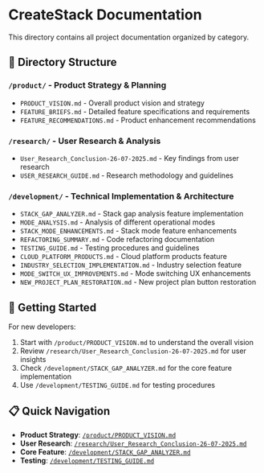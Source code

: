 # CreateStack Documentation

This directory contains all project documentation organized by category.

## 📁 Directory Structure

### `/product/` - Product Strategy & Planning
- `PRODUCT_VISION.md` - Overall product vision and strategy
- `FEATURE_BRIEFS.md` - Detailed feature specifications and requirements
- `FEATURE_RECOMMENDATIONS.md` - Product enhancement recommendations

### `/research/` - User Research & Analysis
- `User_Research_Conclusion-26-07-2025.md` - Key findings from user research
- `USER_RESEARCH_GUIDE.md` - Research methodology and guidelines

### `/development/` - Technical Implementation & Architecture
- `STACK_GAP_ANALYZER.md` - Stack gap analysis feature implementation
- `MODE_ANALYSIS.md` - Analysis of different operational modes
- `STACK_MODE_ENHANCEMENTS.md` - Stack mode feature enhancements
- `REFACTORING_SUMMARY.md` - Code refactoring documentation
- `TESTING_GUIDE.md` - Testing procedures and guidelines
- `CLOUD_PLATFORM_PRODUCTS.md` - Cloud platform products feature
- `INDUSTRY_SELECTION_IMPLEMENTATION.md` - Industry selection feature
- `MODE_SWITCH_UX_IMPROVEMENTS.md` - Mode switching UX enhancements
- `NEW_PROJECT_PLAN_RESTORATION.md` - New project plan button restoration

## 🚀 Getting Started

For new developers:
1. Start with `/product/PRODUCT_VISION.md` to understand the overall vision
2. Review `/research/User_Research_Conclusion-26-07-2025.md` for user insights
3. Check `/development/STACK_GAP_ANALYZER.md` for the core feature implementation
4. Use `/development/TESTING_GUIDE.md` for testing procedures

## 📋 Quick Navigation

- **Product Strategy**: [`/product/PRODUCT_VISION.md`](./product/PRODUCT_VISION.md)
- **User Research**: [`/research/User_Research_Conclusion-26-07-2025.md`](./research/User_Research_Conclusion-26-07-2025.md)
- **Core Feature**: [`/development/STACK_GAP_ANALYZER.md`](./development/STACK_GAP_ANALYZER.md)
- **Testing**: [`/development/TESTING_GUIDE.md`](./development/TESTING_GUIDE.md)
